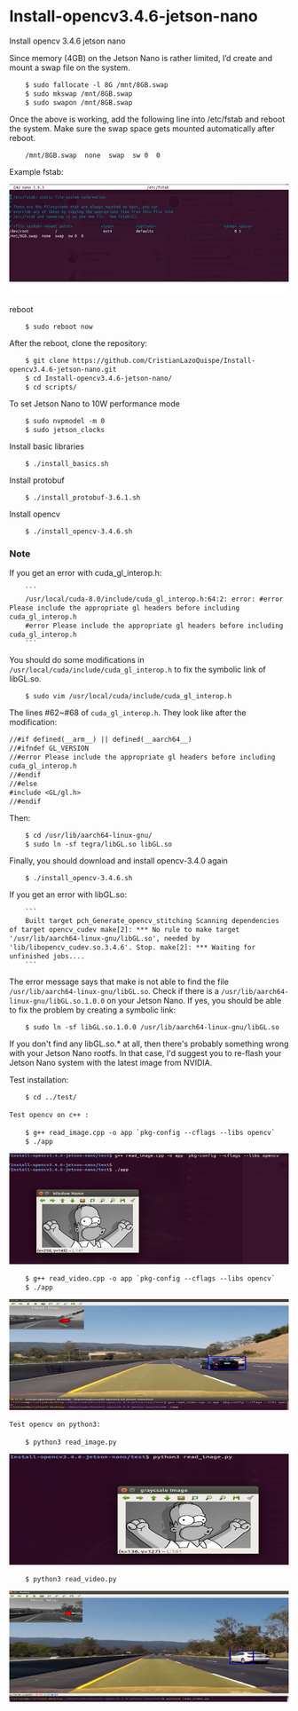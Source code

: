 # Install-opencv3.4.6-jetson-nano
Install opencv 3.4.6 jetson nano


Since memory (4GB) on the Jetson Nano is rather limited, I’d create and mount a swap file on the system. 


		$ sudo fallocate -l 8G /mnt/8GB.swap
		$ sudo mkswap /mnt/8GB.swap
		$ sudo swapon /mnt/8GB.swap

Once the above is working, add the following line into /etc/fstab and reboot the system. Make sure the swap space gets mounted automatically after reboot.

		/mnt/8GB.swap  none  swap  sw 0  0
Example fstab:

<img src="scripts/fstab.png?raw=true" width="600" height = "200"/>

reboot

		$ sudo reboot now

After the reboot, clone the repository:

		$ git clone https://github.com/CristianLazoQuispe/Install-opencv3.4.6-jetson-nano.git
		$ cd Install-opencv3.4.6-jetson-nano/
		$ cd scripts/

To set Jetson Nano to 10W performance mode

		$ sudo nvpmodel -m 0
		$ sudo jetson_clocks

Install basic libraries

		$ ./install_basics.sh

Install protobuf

		$ ./install_protobuf-3.6.1.sh

Install opencv

		$ ./install_opencv-3.4.6.sh

### Note 
If you get an error with cuda_gl_interop.h:

		```
		/usr/local/cuda-8.0/include/cuda_gl_interop.h:64:2: error: #error Please include the appropriate gl headers before including cuda_gl_interop.h
		#error Please include the appropriate gl headers before including cuda_gl_interop.h
		```

You should do some modifications in ```/usr/local/cuda/include/cuda_gl_interop.h``` to fix the symbolic link of libGL.so.

		$ sudo vim /usr/local/cuda/include/cuda_gl_interop.h

The lines #62~#68 of ```cuda_gl_interop.h```. They look like after the modification:
	
	//#if defined(__arm__) || defined(__aarch64__)
	//#ifndef GL_VERSION
	//#error Please include the appropriate gl headers before including cuda_gl_interop.h
	//#endif
	//#else
	#include <GL/gl.h>
	//#endif

Then:

		$ cd /usr/lib/aarch64-linux-gnu/
		$ sudo ln -sf tegra/libGL.so libGL.so



Finally, you should download and install opencv-3.4.0 again

		$ ./install_opencv-3.4.6.sh



If you get an error with libGL.so:

		```
		Built target pch_Generate_opencv_stitching Scanning dependencies of target opencv_cudev make[2]: *** No rule to make target '/usr/lib/aarch64-linux-gnu/libGL.so', needed by 'lib/libopencv_cudev.so.3.4.6'. Stop. make[2]: *** Waiting for unfinished jobs....
		```
	
The error message says that make is not able to find the file ```/usr/lib/aarch64-linux-gnu/libGL.so```. Check if there is a ```/usr/lib/aarch64-linux-gnu/libGL.so.1.0.0``` on your Jetson Nano. If yes, you should be able to fix the problem by creating a symbolic link:

		$ sudo ln -sf libGL.so.1.0.0 /usr/lib/aarch64-linux-gnu/libGL.so
	
If you don't find any libGL.so.* at all, then there's probably something wrong with your Jetson Nano rootfs. In that case, I'd suggest you to re-flash your Jetson Nano system with the latest image from NVIDIA.


Test installation:

		$ cd ../test/

	Test opencv on c++ :

		$ g++ read_image.cpp -o app `pkg-config --cflags --libs opencv`
		$ ./app 
	
<img src="results/test_cplusplus.png?raw=true" width="600" height = "200"/>

		$ g++ read_video.cpp -o app `pkg-config --cflags --libs opencv`
		$ ./app
	
<img src="results/result_video_cplus_clpus.png?raw=true" width="600" height = "200"/>

	Test opencv on python3:

		$ python3 read_image.py 

<img src="results/test_python3.png?raw=true" width="600" height = "200"/>

		$ python3 read_video.py 

<img src="results/result_video_python.png?raw=true" width="600" height = "200"/>

	
